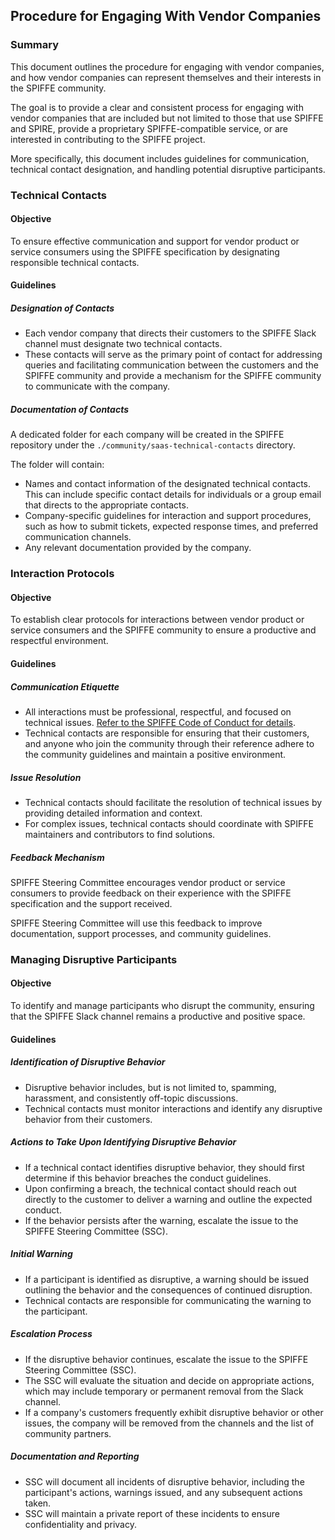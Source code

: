 ## Procedure for Engaging With Vendor Companies

### Summary

This document outlines the procedure for engaging with vendor companies, and
how vendor companies can represent themselves and their interests in the SPIFFE
community.

The goal is to provide a clear and consistent process for engaging with 
vendor companies that are included but not limited to those that use SPIFFE and 
SPIRE, provide a proprietary SPIFFE-compatible service, or are interested in 
contributing to the SPIFFE project.

More specifically, this document includes guidelines for communication, 
technical contact designation, and handling potential disruptive participants.

### Technical Contacts

#### Objective

To ensure effective communication and support for vendor product or service
consumers using the SPIFFE specification by designating responsible technical 
contacts.

#### Guidelines

##### Designation of Contacts

* Each vendor company that directs their customers to the SPIFFE Slack channel 
  must designate two technical contacts.
* These contacts will serve as the primary point of contact for addressing 
  queries and facilitating communication between the customers and the SPIFFE 
  community and provide a mechanism for the SPIFFE community to communicate
  with the company.

##### Documentation of Contacts

A dedicated folder for each company will be created in the SPIFFE repository
under the `./community/saas-technical-contacts` directory.

The folder will contain:

* Names and contact information of the designated technical contacts. This can 
  include specific contact details for individuals or a group email that 
  directs to the appropriate contacts.
* Company-specific guidelines for interaction and support procedures, 
  such as how to submit tickets, expected response times, and preferred 
  communication channels.
* Any relevant documentation provided by the company.

### Interaction Protocols

#### Objective

To establish clear protocols for interactions between vendor product or service 
consumers and the SPIFFE community to ensure a productive and respectful 
environment.

#### Guidelines

##### Communication Etiquette

* All interactions must be professional, respectful, and focused on technical 
  issues. [Refer to the SPIFFE Code of Conduct for details][coc].
* Technical contacts are responsible for ensuring that their customers, and 
  anyone who join the community through their reference adhere to the community 
  guidelines and maintain a positive environment.

[coc]: ../CODE-OF-CONDUCT.md "SPIFFE Code of Conduct"

##### Issue Resolution

* Technical contacts should facilitate the resolution of technical issues by 
  providing detailed information and context.
* For complex issues, technical contacts should coordinate with SPIFFE 
  maintainers and contributors to find solutions.

##### Feedback Mechanism

SPIFFE Steering Committee encourages vendor product or service consumers to 
provide feedback on their experience with the SPIFFE specification and the 
support received.

SPIFFE Steering Committee will use this feedback to improve documentation, 
support processes, and community guidelines.

### Managing Disruptive Participants

#### Objective

To identify and manage participants who disrupt the community, ensuring that 
the SPIFFE Slack channel remains a productive and positive space.

#### Guidelines

##### Identification of Disruptive Behavior

* Disruptive behavior includes, but is not limited to, spamming, harassment, and 
  consistently off-topic discussions.
* Technical contacts must monitor interactions and identify any disruptive 
  behavior from their customers.

##### Actions to Take Upon Identifying Disruptive Behavior

* If a technical contact identifies disruptive behavior, they should first 
  determine if this behavior breaches the conduct guidelines.
* Upon confirming a breach, the technical contact should reach out directly to 
  the customer to deliver a warning and outline the expected conduct.
* If the behavior persists after the warning, escalate the issue to the 
  SPIFFE Steering Committee (SSC).

##### Initial Warning

* If a participant is identified as disruptive, a warning should be issued 
  outlining the behavior and the consequences of continued disruption.
* Technical contacts are responsible for communicating the warning to the 
  participant.

##### Escalation Process

* If the disruptive behavior continues, escalate the issue to the 
  SPIFFE Steering Committee (SSC).
* The SSC will evaluate the situation and decide on appropriate actions, which 
  may include temporary or permanent removal from the Slack channel. 
* If a company's customers frequently exhibit disruptive behavior or other 
  issues, the company will be removed from the channels and the list of 
  community partners.

##### Documentation and Reporting

* SSC will document all incidents of disruptive behavior, including the 
  participant's actions, warnings issued, and any subsequent actions taken.
* SSC will maintain a private report of these incidents to ensure confidentiality 
  and privacy.
